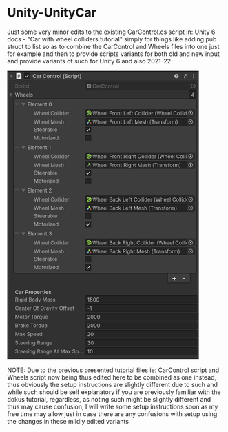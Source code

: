# Unity-UnityCar
Just some very minor edits to the existing CarControl.cs script in: Unity 6 docs - "Car with wheel colliders tutorial" simply for things like adding pub struct to list so as to combine the CarControl and Wheels files into one just for example and then to provide scripts variants for both old and new input and provide variants of such for Unity 6 and also 2021-22


![Preview](https://raw.githubusercontent.com/deathwatchgaming/Unity-UnityCar/refs/heads/main/Previews/CarControlScript_Editor_Example.png)

NOTE: Due to the previous presented tutorial files ie: CarControl script and Wheels script now being thus edited here to be combined as one instead, thus obviously the setup instructions are slightly different due to such and while such should be self explanatory if you are previously familiar with the dokus tutorial, regardless, as noting such might be slightly different and thus may cause confusion, I will write some setup instructions soon as my free time may allow just in case there are any confusions with setup using the changes in these mildly edited variants

